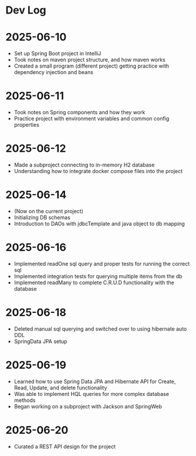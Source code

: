 # Dev Log

# 2025-06-10

- Set up Spring Boot project in IntelliJ
- Took notes on maven project structure, and how maven works
- Created a small program (different project) getting practice with dependency injection and beans

# 2025-06-11

- Took notes on Spring components and how they work
- Practice project with environment variables and common config properties

# 2025-06-12

- Made a subproject connecting to in-memory H2 database
- Understanding how to integrate docker compose files into the project

# 2025-06-14

- (Now on the current project)
- Initializing DB schemas
- Introduction to DAOs with jdbcTemplate and java object to db mapping

# 2025-06-16

- Implemented readOne sql query and proper tests for running the correct sql
- Implemented integration tests for querying multiple items from the db
- Implemented readMany to complete C.R.U.D functionality with the database

# 2025-06-18

- Deleted manual sql querying and switched over to using hibernate auto DDL
- SpringData JPA setup

# 2025-06-19

- Learned how to use Spring Data JPA and Hibernate API for Create, Read, Update, and delete
functionality
- Was able to implement HQL queries for more complex database methods
- Began working on a subproject with Jackson and SpringWeb

# 2025-06-20

- Curated a REST API design for the project
